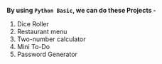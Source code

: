 **By using `Python Basic`, we can do these Projects -**
1. Dice Roller
2. Restaurant menu
3. Two-number calculator
4. Mini To-Do
5. Password Generator

